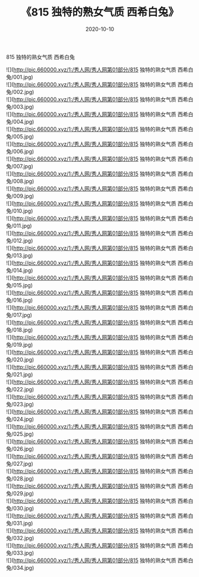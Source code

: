 ﻿---
layout: post
title:  《815 独特的熟女气质 西希白兔》
date:   2020-10-10
img: http://pic.660000.xyz/1:/秀人网/秀人网第01部分/815 独特的熟女气质 西希白兔/000.jpg
categories: [美女, 清纯, 唯美]
---

815 独特的熟女气质 西希白兔

  ![](http://pic.660000.xyz/1:/秀人网/秀人网第01部分/815 独特的熟女气质 西希白兔/001.jpg) <br> ![](http://pic.660000.xyz/1:/秀人网/秀人网第01部分/815 独特的熟女气质 西希白兔/002.jpg) <br> ![](http://pic.660000.xyz/1:/秀人网/秀人网第01部分/815 独特的熟女气质 西希白兔/003.jpg) <br> ![](http://pic.660000.xyz/1:/秀人网/秀人网第01部分/815 独特的熟女气质 西希白兔/004.jpg) <br> ![](http://pic.660000.xyz/1:/秀人网/秀人网第01部分/815 独特的熟女气质 西希白兔/005.jpg) <br> ![](http://pic.660000.xyz/1:/秀人网/秀人网第01部分/815 独特的熟女气质 西希白兔/006.jpg) <br> ![](http://pic.660000.xyz/1:/秀人网/秀人网第01部分/815 独特的熟女气质 西希白兔/007.jpg) <br> ![](http://pic.660000.xyz/1:/秀人网/秀人网第01部分/815 独特的熟女气质 西希白兔/008.jpg) <br> ![](http://pic.660000.xyz/1:/秀人网/秀人网第01部分/815 独特的熟女气质 西希白兔/009.jpg) <br> ![](http://pic.660000.xyz/1:/秀人网/秀人网第01部分/815 独特的熟女气质 西希白兔/010.jpg) <br> ![](http://pic.660000.xyz/1:/秀人网/秀人网第01部分/815 独特的熟女气质 西希白兔/011.jpg) <br> ![](http://pic.660000.xyz/1:/秀人网/秀人网第01部分/815 独特的熟女气质 西希白兔/012.jpg) <br> ![](http://pic.660000.xyz/1:/秀人网/秀人网第01部分/815 独特的熟女气质 西希白兔/013.jpg) <br> ![](http://pic.660000.xyz/1:/秀人网/秀人网第01部分/815 独特的熟女气质 西希白兔/014.jpg) <br> ![](http://pic.660000.xyz/1:/秀人网/秀人网第01部分/815 独特的熟女气质 西希白兔/015.jpg) <br> ![](http://pic.660000.xyz/1:/秀人网/秀人网第01部分/815 独特的熟女气质 西希白兔/016.jpg) <br> ![](http://pic.660000.xyz/1:/秀人网/秀人网第01部分/815 独特的熟女气质 西希白兔/017.jpg) <br> ![](http://pic.660000.xyz/1:/秀人网/秀人网第01部分/815 独特的熟女气质 西希白兔/018.jpg) <br> ![](http://pic.660000.xyz/1:/秀人网/秀人网第01部分/815 独特的熟女气质 西希白兔/019.jpg) <br> ![](http://pic.660000.xyz/1:/秀人网/秀人网第01部分/815 独特的熟女气质 西希白兔/020.jpg) <br> ![](http://pic.660000.xyz/1:/秀人网/秀人网第01部分/815 独特的熟女气质 西希白兔/021.jpg) <br> ![](http://pic.660000.xyz/1:/秀人网/秀人网第01部分/815 独特的熟女气质 西希白兔/022.jpg) <br> ![](http://pic.660000.xyz/1:/秀人网/秀人网第01部分/815 独特的熟女气质 西希白兔/023.jpg) <br> ![](http://pic.660000.xyz/1:/秀人网/秀人网第01部分/815 独特的熟女气质 西希白兔/024.jpg) <br> ![](http://pic.660000.xyz/1:/秀人网/秀人网第01部分/815 独特的熟女气质 西希白兔/025.jpg) <br> ![](http://pic.660000.xyz/1:/秀人网/秀人网第01部分/815 独特的熟女气质 西希白兔/026.jpg) <br> ![](http://pic.660000.xyz/1:/秀人网/秀人网第01部分/815 独特的熟女气质 西希白兔/027.jpg) <br> ![](http://pic.660000.xyz/1:/秀人网/秀人网第01部分/815 独特的熟女气质 西希白兔/028.jpg) <br> ![](http://pic.660000.xyz/1:/秀人网/秀人网第01部分/815 独特的熟女气质 西希白兔/029.jpg) <br> ![](http://pic.660000.xyz/1:/秀人网/秀人网第01部分/815 独特的熟女气质 西希白兔/030.jpg) <br> ![](http://pic.660000.xyz/1:/秀人网/秀人网第01部分/815 独特的熟女气质 西希白兔/031.jpg) <br> ![](http://pic.660000.xyz/1:/秀人网/秀人网第01部分/815 独特的熟女气质 西希白兔/032.jpg) <br> ![](http://pic.660000.xyz/1:/秀人网/秀人网第01部分/815 独特的熟女气质 西希白兔/033.jpg) <br> ![](http://pic.660000.xyz/1:/秀人网/秀人网第01部分/815 独特的熟女气质 西希白兔/034.jpg) <br>